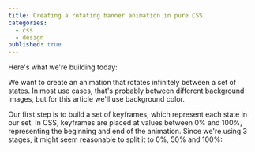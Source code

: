 ```yaml
---
title: Creating a rotating banner animation in pure CSS
categories: 
  - css
  - design
published: true
---
```

<link rel="stylesheet" href="assets/rotating_banner.css"/>
Here's what we're building today:

<div class="banner final"></div>

We want to create an animation that rotates infinitely between a set of states. In most use cases, that's probably between different background images, but for this article we'll use background color.

Our first step is to build a set of keyframes, which represent each state in our set. In CSS, keyframes are placed at values between 0% and 100%, representing the beginning and end of the animation. Since we're using 3 stages, it might seem reasonable to split it to 0%, 50% and 100%: